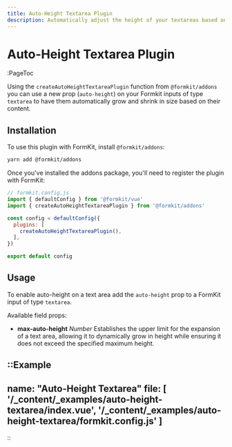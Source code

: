 ```yaml
---
title: Auto-Height Textarea Plugin
description: Automatically adjust the height of your textareas based on their content.
---
```


# Auto-Height Textarea Plugin

:PageToc

Using the `createAutoHeightTextareaPlugin` function from `@formkit/addons` you can use a new prop (`auto-height`) on your Formkit inputs of type `textarea` to have them automatically grow and shrink in size based on their content.

## Installation

To use this plugin with FormKit, install `@formkit/addons`:

```bash
yarn add @formkit/addons
```

Once you've installed the addons package, you'll need to register the plugin with FormKit:

```js
// formkit.config.js
import { defaultConfig } from '@formkit/vue'
import { createAutoHeightTextareaPlugin } from '@formkit/addons'

const config = defaultConfig({
  plugins: [
    createAutoHeightTextareaPlugin(),
  ],
})

export default config
```

## Usage

To enable auto-height on a text area add the `auto-height` prop to a FormKit input of type `textarea`.

Available field props:

- **max-auto-height** *Number* Establishes the upper limit for the expansion of a text area, allowing it to dynamically grow in height while ensuring it does not exceed the specified maximum height.

::Example
---
name: "Auto-Height Textarea"
file: [
'/\_content/_examples/auto-height-textarea/index.vue',
'/\_content/_examples/auto-height-textarea/formkit.config.js'
]
---
::
